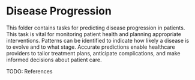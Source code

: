 # Disease Progression

This folder contains tasks for predicting disease progression in patients. This task is vital for monitoring patient health and planning appropriate interventions. Patterns can be identified to indicate how likely a disease is to evolve and to what stage. Accurate predictions enable healthcare providers to tailor treatment plans, anticipate complications, and make informed decisions about patient care.


TODO: References
